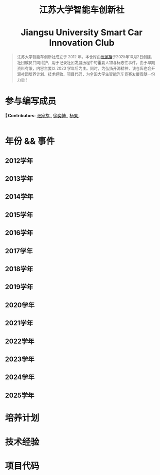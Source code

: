 <h1 align="center">江苏大学智能车创新社</h1>
<h1 align="center">Jiangsu University Smart Car Innovation Club</h1>
<blockquote>
  <p style="font-size: 0.9em; color: #666;">
    江苏大学智能车创新社成立于 2012 年。本仓库由<a href="https://github.com/Sengokuuuu">张家旗</a>于2025年10月2日创建，社团成员共同维护，用于记录社团发展历程中的重要人物与标志性事件。由于早期资料有限，内容主要以 2023 学年后为主。同时，为弘扬开源精神，该仓库也会开源社团培养计划、技术经验、项目代码，为全国大学生智能汽车竞赛发展贡献一份力量！
  </p>
</blockquote>

# 参与编写成员
<p><b>🦉Contributors</b>: <a href="https://github.com/Sengokuuuu"> 张家旗 </a>, <a href="https://github.com/XCMB-haochi"> 徐奕博 </a>, <a href="https://github.com/Rcheeseburger"> 杨果 </a>.</p> 

<a href="https://github.com/Sengokuuuu/UJS-Intelligent-Vehicle-Innovation-Club/graphs/contributors">
  <img src="" />
</a>

# 年份 && 事件

## 2012学年

## 2013学年

## 2014学年

## 2015学年

## 2016学年

## 2017学年

## 2018学年

## 2019学年

## 2020学年

## 2021学年

## 2022学年

## 2023学年

## 2024学年

## 2025学年

# 培养计划

# 技术经验

# 项目代码


